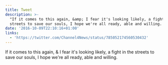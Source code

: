 ```yaml
---
title: Tweet
description: >-
  "If it comes to this again, &amp; I fear it's looking likely, a fight in the
  streets to save our souls, I hope we're all ready, able and willing. "
date: '2016-10-09T22:10:16+01:00'
links:
  - 'https://twitter.com/Channel4News/status/785052174560530432'
---
```

If it comes to this again, &amp; I fear it's looking likely, a fight in the streets to save our souls, I hope we're all ready, able and willing. 
